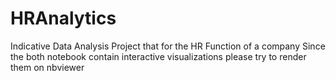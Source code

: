 # HRAnalytics
Indicative Data Analysis Project that for the HR Function of a company
Since the both notebook contain interactive visualizations please try to render them on nbviewer
